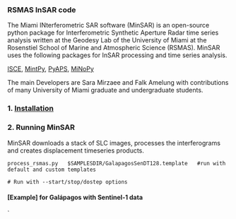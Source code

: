 ### RSMAS InSAR code
The Miami INterferometric SAR software  (MinSAR) is an open-source python package for Interferometric Synthetic Aperture Radar time series analysis written at the Geodesy Lab of the University of Miami at the Rosenstiel School of Marine and Atmospheric Science (RSMAS). MinSAR uses the following packages for InSAR processing and time series analysis.

[ISCE](https://github.com/isce-framework/isce2), [MintPy](https://github.com/insarlab/MintPy), [PyAPS](https://github.com/yunjunz/pyaps3), [MiNoPy](https://github.com/geodesymiami/minopy)


The main Developers are Sara Mirzaee and Falk Amelung with contributions of many University of Miami graduate and undergraduate students.

### 1. [Installation](./installation.md) ###

### 2. Running MinSAR ###

MinSAR downloads a stack of SLC images, processes the interferograms and creates displacement timeseries products.

```
process_rsmas.py   $SAMPLESDIR/GalapagosSenDT128.template   #run with default and custom templates    

# Run with --start/stop/dostep options
```

#### [Example] for Galápagos with Sentinel-1 data ####
`
